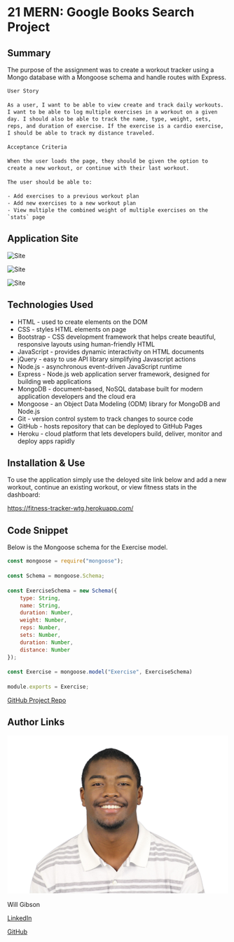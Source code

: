 # 21 MERN: Google Books Search Project

## Summary 

The purpose of the assignment was to create a workout tracker using a Mongo database with a Mongoose schema and handle routes with Express.

```
User Story

As a user, I want to be able to view create and track daily workouts. I want to be able to log multiple exercises in a workout on a given day. I should also be able to track the name, type, weight, sets, reps, and duration of exercise. If the exercise is a cardio exercise, I should be able to track my distance traveled.

Acceptance Criteria

When the user loads the page, they should be given the option to create a new workout, or continue with their last workout.

The user should be able to:

- Add exercises to a previous workout plan
- Add new exercises to a new workout plan
- View multiple the combined weight of multiple exercises on the `stats` page
```

## Application Site

![Site](images/workout.png)

![Site](images/exercise.png)

![Site](images/stats.png)

## Technologies Used

- HTML - used to create elements on the DOM
- CSS - styles HTML elements on page
- Bootstrap - CSS development framework that helps create beautiful, responsive layouts using human-friendly HTML
- JavaScript - provides dynamic interactivity on HTML documents
- jQuery - easy to use API library simplifying Javascript actions
- Node.js - asynchronous event-driven JavaScript runtime
- Express - Node.js web application server framework, designed for building web applications
- MongoDB - document-based, NoSQL database built for modern application developers and the cloud era
- Mongoose - an Object Data Modeling (ODM) library for MongoDB and Node.js
- Git - version control system to track changes to source code
- GitHub - hosts repository that can be deployed to GitHub Pages
- Heroku - cloud platform that lets developers build, deliver, monitor and deploy apps rapidly

## Installation & Use

To use the application simply use the deloyed site link below and add a new workout, continue an existing workout, or view fitness stats in the dashboard:

 https://fitness-tracker-wtg.herokuapp.com/

## Code Snippet

Below is the Mongoose schema for the Exercise model.

```js
const mongoose = require("mongoose");

const Schema = mongoose.Schema;

const ExerciseSchema = new Schema({
    type: String,
    name: String,
    duration: Number,
    weight: Number,
    reps: Number,
    sets: Number,
    duration: Number,
    distance: Number
});

const Exercise = mongoose.model("Exercise", ExerciseSchema)

module.exports = Exercise;
```
<!-- [Deployed Site](https://fitness-tracker-wtg.herokuapp.com/) -->

[GitHub Project Repo](https://github.com/wtgibson/17-fitness-tracker)

## Author Links

![Site](images/william-gibson-jr-photo.jpg)

Will Gibson

[LinkedIn](https://www.linkedin.com/in/wtgibson/)

[GitHub](https://github.com/wtgibson)